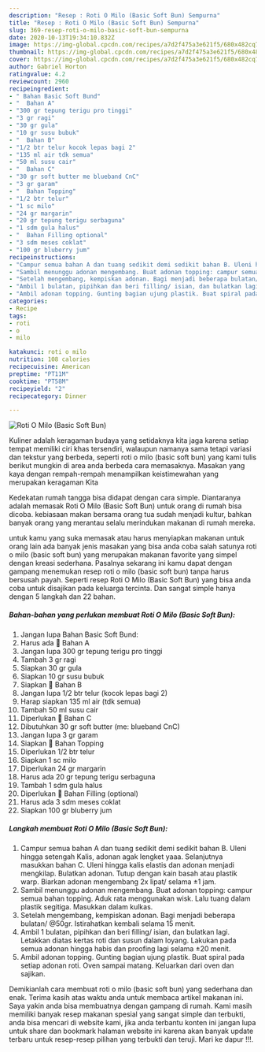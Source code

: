 ```yaml
---
description: "Resep : Roti O Milo (Basic Soft Bun) Sempurna"
title: "Resep : Roti O Milo (Basic Soft Bun) Sempurna"
slug: 369-resep-roti-o-milo-basic-soft-bun-sempurna
date: 2020-10-13T19:34:10.832Z
image: https://img-global.cpcdn.com/recipes/a7d2f475a3e621f5/680x482cq70/roti-o-milo-basic-soft-bun-foto-resep-utama.jpg
thumbnail: https://img-global.cpcdn.com/recipes/a7d2f475a3e621f5/680x482cq70/roti-o-milo-basic-soft-bun-foto-resep-utama.jpg
cover: https://img-global.cpcdn.com/recipes/a7d2f475a3e621f5/680x482cq70/roti-o-milo-basic-soft-bun-foto-resep-utama.jpg
author: Gabriel Horton
ratingvalue: 4.2
reviewcount: 2960
recipeingredient:
- " Bahan Basic Soft Bund"
- "  Bahan A"
- "300 gr tepung terigu pro tinggi"
- "3 gr ragi"
- "30 gr gula"
- "10 gr susu bubuk"
- "  Bahan B"
- "1/2 btr telur kocok lepas bagi 2"
- "135 ml air tdk semua"
- "50 ml susu cair"
- "  Bahan C"
- "30 gr soft butter me blueband CnC"
- "3 gr garam"
- "  Bahan Topping"
- "1/2 btr telur"
- "1 sc milo"
- "24 gr margarin"
- "20 gr tepung terigu serbaguna"
- "1 sdm gula halus"
- "  Bahan Filling optional"
- "3 sdm meses coklat"
- "100 gr bluberry jum"
recipeinstructions:
- "Campur semua bahan A dan tuang sedikit demi sedikit bahan B. Uleni hingga setengah Kalis, adonan agak lengket yaaa. Selanjutnya masukkan bahan C. Uleni hingga kalis elastis dan adonan menjadi mengkilap. Bulatkan adonan. Tutup dengan kain basah atau plastik warp. Biarkan adonan mengembang 2x lipat/ selama ±1 jam."
- "Sambil menunggu adonan mengembang. Buat adonan topping: campur semua bahan topping. Aduk rata menggunakan wisk. Lalu tuang dalam plastik segitiga. Masukkan dalam kulkas."
- "Setelah mengembang, kempiskan adonan. Bagi menjadi beberapa bulatan/ @50gr. Istirahatkan kembali selama 15 menit."
- "Ambil 1 bulatan, pipihkan dan beri filling/ isian, dan bulatkan lagi. Letakkan diatas kertas roti dan susun dalam loyang. Lakukan pada semua adonan hingga habis dan proofing lagi selama ±20 menit."
- "Ambil adonan topping. Gunting bagian ujung plastik. Buat spiral pada setiap adonan roti. Oven sampai matang. Keluarkan dari oven dan sajikan."
categories:
- Recipe
tags:
- roti
- o
- milo

katakunci: roti o milo 
nutrition: 108 calories
recipecuisine: American
preptime: "PT11M"
cooktime: "PT58M"
recipeyield: "2"
recipecategory: Dinner

---
```



![Roti O Milo (Basic Soft Bun)](https://img-global.cpcdn.com/recipes/a7d2f475a3e621f5/680x482cq70/roti-o-milo-basic-soft-bun-foto-resep-utama.jpg)

Kuliner adalah keragaman budaya yang setidaknya kita jaga karena setiap tempat memiliki ciri khas tersendiri, walaupun namanya sama tetapi variasi dan tekstur yang berbeda, seperti roti o milo (basic soft bun) yang kami tulis berikut mungkin di area anda berbeda cara memasaknya. Masakan yang kaya dengan rempah-rempah menampilkan keistimewahan yang merupakan keragaman Kita

Kedekatan rumah tangga bisa didapat dengan cara simple. Diantaranya adalah memasak Roti O Milo (Basic Soft Bun) untuk orang di rumah bisa dicoba. kebiasaan makan bersama orang tua sudah menjadi kultur, bahkan banyak orang yang merantau selalu merindukan makanan di rumah mereka.



untuk kamu yang suka memasak atau harus menyiapkan makanan untuk orang lain ada banyak jenis masakan yang bisa anda coba salah satunya roti o milo (basic soft bun) yang merupakan makanan favorite yang simpel dengan kreasi sederhana. Pasalnya sekarang ini kamu dapat dengan gampang menemukan resep roti o milo (basic soft bun) tanpa harus bersusah payah.
Seperti resep Roti O Milo (Basic Soft Bun) yang bisa anda coba untuk disajikan pada keluarga tercinta. Dan sangat simple hanya dengan 5 langkah dan 22 bahan.


<!--inarticleads1-->

##### Bahan-bahan yang perlukan membuat Roti O Milo (Basic Soft Bun):

1. Jangan lupa  Bahan Basic Soft Bund:
1. Harus ada  🍞 Bahan A
1. Jangan lupa 300 gr tepung terigu pro tinggi
1. Tambah 3 gr ragi
1. Siapkan 30 gr gula
1. Siapkan 10 gr susu bubuk
1. Siapkan  🍞 Bahan B
1. Jangan lupa 1/2 btr telur (kocok lepas bagi 2)
1. Harap siapkan 135 ml air (tdk semua)
1. Tambah 50 ml susu cair
1. Diperlukan  🍞 Bahan C
1. Dibutuhkan 30 gr soft butter (me: blueband CnC)
1. Jangan lupa 3 gr garam
1. Siapkan  🍞 Bahan Topping
1. Diperlukan 1/2 btr telur
1. Siapkan 1 sc milo
1. Diperlukan 24 gr margarin
1. Harus ada 20 gr tepung terigu serbaguna
1. Tambah 1 sdm gula halus
1. Diperlukan  🍞 Bahan Filling (optional)
1. Harus ada 3 sdm meses coklat
1. Siapkan 100 gr bluberry jum




<!--inarticleads2-->

##### Langkah membuat  Roti O Milo (Basic Soft Bun):

1. Campur semua bahan A dan tuang sedikit demi sedikit bahan B. Uleni hingga setengah Kalis, adonan agak lengket yaaa. Selanjutnya masukkan bahan C. Uleni hingga kalis elastis dan adonan menjadi mengkilap. Bulatkan adonan. Tutup dengan kain basah atau plastik warp. Biarkan adonan mengembang 2x lipat/ selama ±1 jam.
1. Sambil menunggu adonan mengembang. Buat adonan topping: campur semua bahan topping. Aduk rata menggunakan wisk. Lalu tuang dalam plastik segitiga. Masukkan dalam kulkas.
1. Setelah mengembang, kempiskan adonan. Bagi menjadi beberapa bulatan/ @50gr. Istirahatkan kembali selama 15 menit.
1. Ambil 1 bulatan, pipihkan dan beri filling/ isian, dan bulatkan lagi. Letakkan diatas kertas roti dan susun dalam loyang. Lakukan pada semua adonan hingga habis dan proofing lagi selama ±20 menit.
1. Ambil adonan topping. Gunting bagian ujung plastik. Buat spiral pada setiap adonan roti. Oven sampai matang. Keluarkan dari oven dan sajikan.




Demikianlah cara membuat roti o milo (basic soft bun) yang sederhana dan enak. Terima kasih atas waktu anda untuk membaca artikel makanan ini. Saya yakin anda bisa membuatnya dengan gampang di rumah. Kami masih memiliki banyak resep makanan spesial yang sangat simple dan terbukti, anda bisa mencari di website kami, jika anda terbantu konten ini jangan lupa untuk share dan bookmark halaman website ini karena akan banyak update terbaru untuk resep-resep pilihan yang terbukti dan teruji. Mari ke dapur !!!. 
